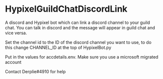 # HypixelGuildChatDiscordLink

A discord and Hypixel bot which can link a discord channel to your guild chat. You can talk in discord and the message will appear in guild chat and vice versa.


Set the channel id to the ID of the discord channel you want to use, to do this change CHANNEL_ID at the top of HypixelBot.py

Put in the values for accdetails.env. Make sure you use a microsoft migrated account

Contact Derplie#4910 for help
